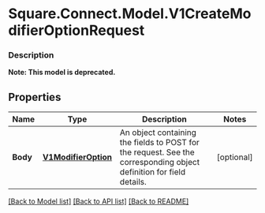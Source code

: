 # Square.Connect.Model.V1CreateModifierOptionRequest

### Description


**Note: This model is deprecated.**

## Properties

Name | Type | Description | Notes
------------ | ------------- | ------------- | -------------
**Body** | [**V1ModifierOption**](V1ModifierOption.md) | An object containing the fields to POST for the request.  See the corresponding object definition for field details. | [optional] 



[[Back to Model list]](../README.md#documentation-for-models) [[Back to API list]](../README.md#documentation-for-api-endpoints) [[Back to README]](../README.md)

